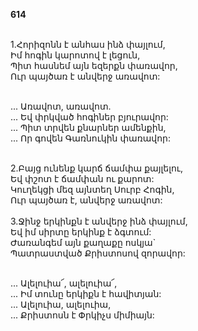 **614**

\
1.Հորիզոնն է անհաս ինձ փայլում,\
Իմ հոգին կարոտով է լեցուն,\
Պիտ հասնեմ այն եզերքն փառավոր,\
Ուր պայծառ է անվերջ առավոտ:

\
... Առավոտ, առավոտ.\
... Եվ փրկված հոգիներ բյուրավոր:\
... Պիտ տրվեն քնարներ ամենքին,\
... Որ գովեն Գառնուկին փառավոր:

\
2.Բայց ունենք կարճ ճամփա քայլելու,\
Եվ փշոտ է ճամփան ու քարոտ:\
Կուղեկցի մեզ այնտեղ Սուրբ Հոգին,\
Ուր պայծառ է, անվերջ առավոտ:\
\
3.Ջինջ երկինքն է անվերջ ինձ փայլում,\
Եվ իմ սիրտը երկինք է ձգտում:\
Ժառանգեմ այն քաղաքը ոսկյա`\
Պատրաստված Քրիստոսով զորավոր:

\
... Ալելուիա՜, ալելուիա՜,\
... Իմ տունը երկիքն է հավիտյան:\
... Ալելուիա, ալելուիա,\
... Քրիստոսն է Փրկիչս միմիայն:
